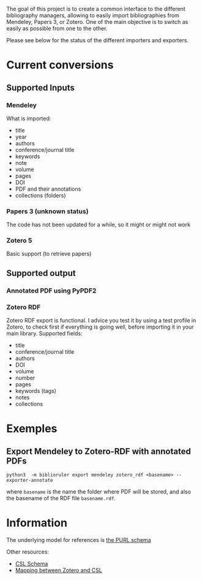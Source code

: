 The goal of this project is to create a common interface to the different bibliography managers, allowing to easily import bibliographies from Mendeley, Papers 3, or Zotero. One of the main objective is to switch as easily as possible from one to the other.

Please see below for the status of the different importers and exporters.

# Current conversions

## Supported Inputs

### Mendeley

What is imported:

- title
- year
- authors
- conference/journal title
- keywords
- note
- volume
- pages
- DOI
- PDF and their annotations
- collections (folders)

### Papers 3 (unknown status)

The code has not been updated for a while, so it might or might not work

### Zotero 5

Basic support (to retrieve papers)

## Supported output


### Annotated PDF using PyPDF2

### Zotero RDF

Zotero RDF export is functional. I advice you test it by using a test profile in Zotero, to check first if everything is going well, before importing it in your main library.
Supported fields:

- title
- conference/journal title
- authors
- DOI
- volume
- number
- pages
- keywords (tags)
- notes
- collections


# Exemples

## Export Mendeley to Zotero-RDF with annotated PDFs

```
python3  -m biblioruler export mendeley zotero_rdf <basename> --exporter-annotate
```
where `basename` is the name the folder where PDF will be stored, and also the basename of the RDF file `basename.rdf`.


# Information

The underlying model for references is [the PURL schema](http://vocab.org/biblio/schema)

Other resources:

- [CSL Schema](https://github.com/citation-style-language/schema/raw/master/csl-data.json)
- [Mapping between Zotero and CSL](http://aurimasv.github.io/z2csl/typeMap.xml)
